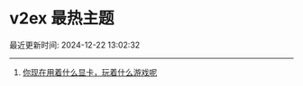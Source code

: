# v2ex 最热主题

最近更新时间: 2024-12-22 13:02:32

--- 
1. [你现在用着什么显卡，玩着什么游戏呢](https://www.v2ex.com/t/1099346) 
